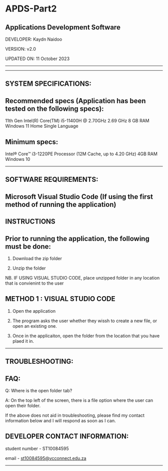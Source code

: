 # APDS-Part2

Applications Development Software
-----------------------------------------------------
DEVELOPER: Kaydn Naidoo

VERSION: v2.0

UPDATED ON: 11 October 2023

-----------------------------------------------------

-----------------------------------------------------
SYSTEM SPECIFICATIONS:
-----------------------------------------------------
Recommended specs (Application has been tested on the following specs):
-----------------------------------------------------------------------

11th Gen Intel(R) Core(TM) i5-11400H @ 2.70GHz   2.69 GHz
8 GB RAM
Windows 11 Home Single Language

Minimum specs:
--------------

Intel® Core™ i3-1220PE Processor (12M Cache, up to 4.20 GHz)
4GB RAM
Windows 10

-----------------------------------------------------
SOFTWARE REQUIREMENTS:
-----------------------------------------------------
Microsoft Visual Studio Code (If using the first method of running the application)
-----------------------------------------------------
INSTRUCTIONS
-----------------------------------------------------
Prior to running the application, the following must be done:
-------------------------------------------------------------

1. Download the zip folder

2. Unzip the folder

NB. IF USING VISUAL STUDIO CODE, place unzipped folder in any location that is convienint to the user 


 
METHOD 1 : VISUAL STUDIO CODE
-------------------------------

1. Open the application

3. The program asks the user whether they wissh to create a new file, or open an existing one. 

2. Once in the applicaiton, open the folder from the location that you have plaed it in. 

-----------------------------------------------------
TROUBLESHOOTING:
-----------------------------------------------------

FAQ:
----

Q: Where is the open folder tab?

A: On the top left of the screen, there is a file option where the user can open their folder. 


If the above does not aid in troubleshooting, please find my contact information below and I
will respond as soon as I can.


DEVELOPER CONTACT INFORMATION:
--------------------------------------
student number - ST10084595

email - st10084595@vcconnect.edu.za

--------------------------------------



 
